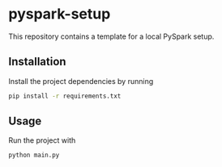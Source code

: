 # pyspark-setup
This repository contains a template for a local PySpark setup. 

## Installation
Install the project dependencies by running 
```bash
pip install -r requirements.txt
```

## Usage
Run the project with
```bash
python main.py
```
